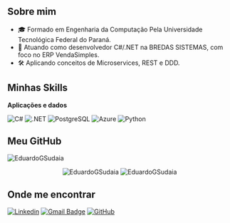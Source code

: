 ## Sobre mim
- 🎓 Formado em Engenharia da Computação Pela Universidade Tecnológica Federal do Paraná.
- 💼 Atuando como desenvolvedor C#/.NET na BREDAS SISTEMAS, com foco no ERP VendaSimples.
- 🛠 Aplicando conceitos de Microservices, REST e DDD.

## Minhas Skills

**Aplicações e dados**

![C#](https://img.shields.io/badge/C%23-239120?style=for-the-badge&logo=c-sharp&logoColor=white)
![.NET](https://img.shields.io/badge/.NET-512BD4?style=for-the-badge&logo=dotnet&logoColor=white)
![PostgreSQL](https://img.shields.io/badge/PostgreSQL-4169E1?style=for-the-badge&logo=postgresql&logoColor=white)
![Azure](https://img.shields.io/badge/Azure-0078D4?style=for-the-badge&logo=microsoft-azure&logoColor=white)
![Python](https://img.shields.io/badge/Python-3776AB?style=for-the-badge&logo=python&logoColor=white)

## Meu GitHub
<img src="https://komarev.com/ghpvc/?username=EduardoGSudaia&label=Visualizações+de+perfil&style=flat-square&color=grey" alt="EduardoGSudaia" />
<p align="center">
     <img src="https://github-readme-stats.vercel.app/api/top-langs/?username=EduardoGSudaia&layout=compact" alt="EduardoGSudaia" />
     <img src="https://github-readme-stats.vercel.app/api?username=EduardoGSudaia&show_icons=true" alt="EduardoGSudaia" />
</p>

## Onde me encontrar

[![Linkedin](https://img.shields.io/badge/-EduardoSudaia-blue?style=flat-square&logo=Linkedin&logoColor=white&link=https://br.linkedin.com/in/eduardo-sudaia-5934742a1)](https://br.linkedin.com/in/eduardo-sudaia-5934742a1)
[![Gmail Badge](https://img.shields.io/badge/-dusudaia@hotmail.com-006bed?style=flat-square&logo=Gmail&logoColor=white&link=mailto:dusudaia@hotmail.com)](mailto:dusudaia@hotmail.com)
[![GitHub](https://img.shields.io/github/followers/EduardoGSudaia?label=follow&style=social)](https://github.com/EduardoGSudaia)
